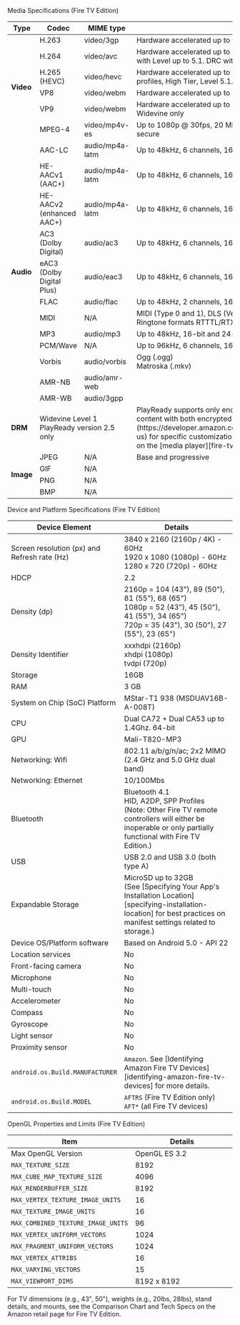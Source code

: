 <div class="subheading">Media Specifications (Fire TV Edition)</div>

<table class="grid">
   <colgroup>
      <col width="10%" />
      <col width="17%" />
      <col width="15%" />
      <col width="38%" />
   </colgroup>
   <thead>
      <tr class="header">
         <th>Type</th>
         <th>Codec</th>
         <th>MIME type</th>
         <th>Details</th>
      </tr>
   </thead>
   <tr>
        <td class="white" rowspan="6"><b>Video</b></td>
        <td class="white">H.263</td>
        <td class="white">video/3gp</td>
        <td class="white">Hardware accelerated up to 1080p @ 60fps, 40 Mbps, non-secure</td>
     </tr>
     <tr>
        <td class="white">H.264</td>
        <td class="white">video/avc</td>
        <td class="white">Hardware accelerated up to 3840x2160p (4K) @ 60fps. Main/High Profiles with Level up to 5.1. DRC within 16 msec. Secure and unsecure playback</td>
     </tr>
     <tr>
        <td class="white">H.265 (HEVC)</td>
        <td class="white">video/hevc</td>
        <td class="white">Hardware accelerated up to 3840x2160p (4K) @ 60fps.  Main/Main10 profiles, High Tier, Level 5.1. DRC within 16msec.</td>
     </tr>
     <tr>
        <td class="white">VP8</td>
        <td class="white">video/webm</td>
        <td class="white">Hardware accelerated up to 1080p @ 30fps, Profile 0</td>
  </tr>
     <tr>
        <td class="white">VP9</td>
        <td class="white">video/webm</td>
        <td class="white">Hardware accelerated up to 3840x2160p (4K) @ 60fps, Profile 0,2, Widevine only</td>
  </tr>
      <tr>
         <td class="white">MPEG-4</td>
         <td class="white">video/mp4v-es</td>
         <td class="white">Up to 1080p @ 30fps, 20 Mbps, Advanced Simple Profile Level 5, non-secure</td>
      </tr>
   <tr>
      <td class="gray" rowspan="12"><b>Audio</b></td>
      <td class="gray">AAC-LC</td>
      <td class="gray">audio/mp4a-latm</td>
      <td class="gray">Up to 48kHz, 6 channels, 16-bit</td>
   </tr>
   <tr>
      <td class="gray">HE-AACv1 (AAC+)</td>
      <td class="gray">audio/mp4a-latm</td>
      <td class="gray">Up to 48kHz, 6 channels, 16-bit</td>
   </tr>
   <tr>
      <td class="gray">HE-AACv2 (enhanced AAC+)</td>
      <td class="gray">audio/mp4a-latm</td>
      <td class="gray">Up to 48kHz, 6 channels, 16-bit</td>
   </tr>
   <tr>
      <td class="gray">AC3 (Dolby Digital)</td>
      <td class="gray">audio/ac3</td>
      <td class="gray">Up to 48kHz, 6 channels, 16-bit and 24-bit</td>
   </tr>
   <tr>
      <td class="gray">eAC3 (Dolby Digital Plus)</td>
      <td class="gray">audio/eac3</td>
      <td class="gray">Up to 48kHz, 6 channels, 16-bit and 24-bit</td>
   </tr>
   <tr>
      <td class="gray">FLAC</td>
      <td class="gray">audio/flac</td>
      <td class="gray">Up to 48kHz, 2 channels, 16-bit and 24-bit (no dither for 24 bit)</td>
   </tr>
   <tr>
      <td class="gray">MIDI</td>
      <td class="gray">N/A</td>
      <td class="gray">MIDI (Type 0 and 1), DLS (Version 1 and 2), XMF, and Mobile XMF. Ringtone formats RTTTL/RTX, OTA, and iMelody</td>
   </tr>
   <tr>
      <td class="gray">MP3</td>
      <td class="gray">audio/mp3</td>
      <td class="gray">Up to 48kHz, 16-bit and 24-bit</td>
   </tr>
   <tr>
      <td class="gray">PCM/Wave</td>
      <td class="gray">N/A</td>
      <td class="gray">Up to 96kHz, 6 channels, 16-bit and 24-bit</td>
   </tr>
   <tr>
      <td class="gray">Vorbis</td>
      <td class="gray">audio/vorbis</td>
      <td class="gray">Ogg (.ogg)<br/>Matroska (.mkv)</td>
   </tr>
      <tr>
      <td class="gray">AMR-NB</td>
      <td class="gray">audio/amr-web</td>
      <td class="gray"></td>
      </tr>
       <tr>
       <td class="gray">AMR-WB</td>
       <td class="gray">audio/3gpp</td>
       <td class="gray"></td>
       </tr>
   <tr>
           <td class="white"><b>DRM</b></td>
           <td class="white" colspan="2" markdown="span">Widevine Level 1 <br/> PlayReady version 2.5 only</td>
           <td class="white" markdown="span">PlayReady supports only encrypted video, not audio. If you need to play content with both encrypted audio and video, [contact us](https://developer.amazon.com/appsandservices/support/contact/contact-us) for specific customization details and steps. Other DRM details depend on the [media player][fire-tv-media-players] you choose to implement.</td>
     </tr>
   <tr>
      <td class="gray" rowspan="4"><b>Image</b></td>
      <td class="gray">JPEG</td>
      <td class="gray">N/A</td>
      <td class="gray">Base and progressive</td>
   </tr>
   <tr>
      <td class="gray">GIF</td>
      <td class="gray">N/A</td>
      <td class="gray"></td>
   </tr>
   <tr>
      <td class="gray">PNG</td>
      <td class="gray">N/A</td>
      <td class="gray"></td>
   </tr>
   <tr>
      <td class="gray">BMP</td>
      <td class="gray">N/A</td>
      <td class="gray"></td>
   </tr>      
</table>

<div class="subheading">Device and Platform Specifications (Fire TV Edition)</div>

<table class="grid">
   <colgroup>
      <col width="40%" />
      <col width="60%" />
   </colgroup>
  <thead>
    <tr>
      <th>Device Element</th>
      <th>Details</th>
    </tr>
  </thead>
  <tbody>
    <tr>
      <td>Screen resolution (px) and Refresh rate (Hz)</td>
      <td>3840 x 2160 (2160p / 4K) - 60Hz<br/>
          1920 x 1080 (1080p) - 60Hz</br>
          1280 x 720 (720p) - 60Hz</td>
    </tr>
    <tr>
     <td>HDCP</td>
     <td>2.2</td>
    </tr>
    <tr>
      <td>Density (dp)</td>
      <td>2160p = 104 (43"), 89 (50"), 81 (55"), 68 (65")<br/>
          1080p = 52 (43"), 45 (50"), 41 (55"), 34 (65")<br/>
          720p = 35 (43"), 30 (50"), 27 (55"), 23 (65")</td>
    </tr>
    <tr>
      <td>Density Identifier</td>
      <td>xxxhdpi (2160p) <br/>
          xhdpi (1080p)<br/>
          tvdpi (720p)</td>
    </tr>
    <tr>
      <td>Storage</td>
      <td>16GB</td>
    </tr>
    <tr>
      <td>RAM</td>
      <td>3 GB</td>
    </tr>
    <tr>
      <td>System on Chip (SoC) Platform</td>
      <td>MStar-T1 938 (MSDUAV16B-A-008T)</td>
    </tr>
    <tr>
      <td>CPU</td>
      <td>Dual CA72 + Dual CA53 up to 1.4Ghz. 64-bit</td>
    </tr>
    <tr>
      <td>GPU</td>
      <td>Mali-T820-MP3</td>
    </tr>
    <tr>
      <td>Networking: Wifi</td>
      <td>802.11 a/b/g/n/ac; 2x2 MIMO<br/>
      (2.4 GHz and 5.0 GHz dual band)<br/>
      </td>
    </tr>
    <tr>
      <td>Networking: Ethernet</td>
      <td>10/100Mbs</td>
    </tr>
    <tr>
      <td>Bluetooth</td>
      <td>Bluetooth 4.1 <br />HID, A2DP, SPP Profiles <br/>
      (Note: Other Fire TV remote controllers will either be inoperable or only partially functional with Fire TV Edition.)
      </td>
    </tr>
    <tr>
      <td>USB</td>
      <td>USB 2.0 and USB 3.0 (both type A)</td>
    </tr>
    <tr>
      <td>Expandable Storage</td>
      <td markdown="span">MicroSD up to 32GB <br/>(See [Specifying Your App's Installation Location][specifying-installation-location] for best practices on manifest settings related to storage.)</td>
    </tr>
    <tr>
      <td>Device OS/Platform software</td>
      <td>Based on Android 5.0 - API 22</td>
    </tr>
    <tr>
      <td>Location services</td>
      <td>No</td>
    </tr>
    <tr>
      <td>Front-facing camera</td>
      <td>No</td>
    </tr>
    <tr>
      <td>Microphone</td>
      <td>No</td>
    </tr>
    <tr>
      <td>Multi-touch</td>
      <td>No</td>
    </tr>
    <tr>
      <td>Accelerometer</td>
      <td>No</td>
    </tr>
    <tr>
      <td>Compass</td>
      <td>No</td>
    </tr>
    <tr>
      <td>Gyroscope</td>
      <td>No</td>
    </tr>
    <tr>
      <td>Light sensor</td>
      <td>No</td>
    </tr>
    <tr>
      <td>Proximity sensor</td>
      <td>No</td>
    </tr>
    <tr>
      <td><code>android.os.Build.MANUFACTURER</code></td>
      <td markdown="span"><code>Amazon</code>. See [Identifying Amazon Fire TV Devices][identifying-amazon-fire-tv-devices] for more details.</td>
    </tr>
    <tr>
      <td><code>android.os.Build.MODEL</code></td>
      <td><code>AFTRS</code> (Fire TV Edition only) <br/> <code>AFT*</code> (all Fire TV devices)</td>
    </tr>
  </tbody>
</table>


<div class="subheading">OpenGL Properties and Limits (Fire TV Edition)</div>
<table class="grid">
   <colgroup>
      <col width="40%" />
      <col width="60%" />
   </colgroup>
  <thead>
    <tr>
      <th>Item</th>
      <th>Details</th>
    </tr>
  </thead>
  <tbody>
    <tr>
      <td>Max OpenGL Version</td>
      <td>OpenGL ES 3.2</td>
    </tr>
    <tr>
      <td><code>MAX_TEXTURE_SIZE</code></td>
      <td>8192</td>
    </tr>
    <tr>
      <td><code>MAX_CUBE_MAP_TEXTURE_SIZE</code></td>
      <td>4096</td>
    </tr>
    <tr>
      <td><code>MAX_RENDERBUFFER_SIZE</code></td>
      <td>8192</td>
    </tr>
    <tr>
      <td><code>MAX_VERTEX_TEXTURE_IMAGE_UNITS</code></td>
      <td>16</td>
    </tr>
    <tr>
      <td><code>MAX_TEXTURE_IMAGE_UNITS</code></td>
      <td>16</td>
    </tr>
    <tr>
      <td><code>MAX_COMBINED_TEXTURE_IMAGE_UNITS</code></td>
      <td>96</td>
    </tr>
    <tr>
      <td><code>MAX_VERTEX_UNIFORM_VECTORS</code></td>
      <td>1024</td>
    </tr>
    <tr>
      <td><code>MAX_FRAGMENT_UNIFORM_VECTORS</code></td>
      <td>1024</td>
    </tr>
    <tr>
      <td><code>MAX_VERTEX_ATTRIBS</code></td>
      <td>16</td>
    </tr>
    <tr>
      <td><code>MAX_VARYING_VECTORS</code></td>
      <td>15</td>
    </tr>
    <tr>
      <td><code>MAX_VIEWPORT_DIMS</code></td>
      <td>8192 x 8192</td>
    </tr>
  </tbody>
</table>


For TV dimensions (e.g., 43", 50"), weights (e.g., 20lbs, 28lbs), stand details, and mounts, see the Comparison Chart and Tech Specs on the Amazon retail page for Fire TV Edition.
